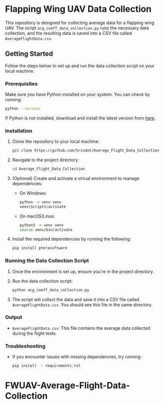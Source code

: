 # Flapping Wing UAV Data Collection

This repository is designed for collecting average data for a flapping wing UAV. The script `acg_coeff_data_collection.py` runs the necessary data collection, and the resulting data is saved into a CSV file called `AverageFlightData.csv`.

## Getting Started

Follow the steps below to set up and run the data collection script on your local machine.

### Prerequisites

Make sure you have Python installed on your system. You can check by running:

```bash
python --version
```

If Python is not installed, download and install the latest version from [here](https://www.python.org/downloads/).

### Installation

1. Clone the repository to your local machine:

   ```bash
   git clone https://github.com/Srindot/Average_Flight_Data_Collection.git
   ```

2. Navigate to the project directory:

   ```bash
   cd Average_Flight_Data_Collection
   ```

3. (Optional) Create and activate a virtual environment to manage dependencies:

   - On Windows:

     ```bash
     python -m venv venv
     venv\Scripts\activate
     ```

   - On macOS/Linux:

     ```bash
     python3 -m venv venv
     source venv/bin/activate
     ```

4. Install the required dependencies by running the following:

   ```bash
   pip install pterasoftware
   ```

### Running the Data Collection Script

1. Once the environment is set up, ensure you're in the project directory.

2. Run the data collection script:

   ```bash
   python acg_coeff_data_collection.py
   ```

3. The script will collect the data and save it into a CSV file called `AverageFlightData.csv`. You should see this file in the same directory.

### Output

- `AverageFlightData.csv`: This file contains the average data collected during the flight tests.

### Troubleshooting

- If you encounter issues with missing dependencies, try running:

   ```bash
   pip install -r requirements.txt
   ```

# FWUAV-Average-Flight-Data-Collection
